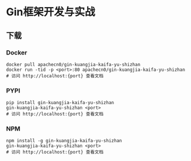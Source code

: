 # Gin框架开发与实战

## 下载

### Docker

```
docker pull apachecn0/gin-kuangjia-kaifa-yu-shizhan
docker run -tid -p <port>:80 apachecn0/gin-kuangjia-kaifa-yu-shizhan
# 访问 http://localhost:{port} 查看文档
```

### PYPI

```
pip install gin-kuangjia-kaifa-yu-shizhan
gin-kuangjia-kaifa-yu-shizhan <port>
# 访问 http://localhost:{port} 查看文档
```

### NPM

```
npm install -g gin-kuangjia-kaifa-yu-shizhan
gin-kuangjia-kaifa-yu-shizhan <port>
# 访问 http://localhost:{port} 查看文档
```